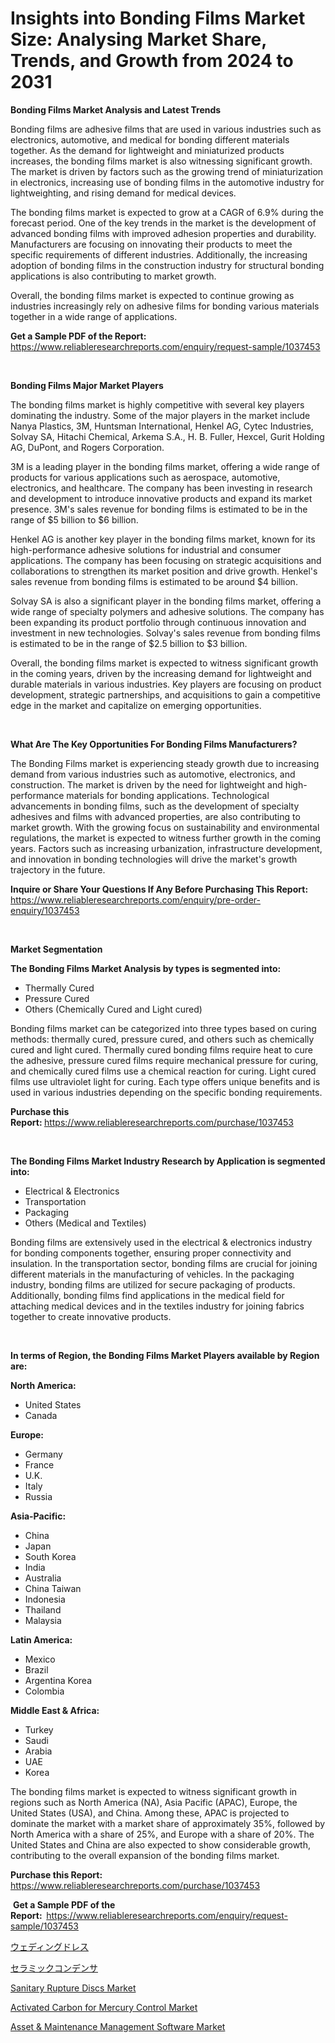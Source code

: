<p><h1>Insights into Bonding Films Market Size: Analysing Market Share, Trends, and Growth from 2024 to 2031</h1></p><p><strong>Bonding Films Market Analysis and Latest Trends</strong></p>
<p><p>Bonding films are adhesive films that are used in various industries such as electronics, automotive, and medical for bonding different materials together. As the demand for lightweight and miniaturized products increases, the bonding films market is also witnessing significant growth. The market is driven by factors such as the growing trend of miniaturization in electronics, increasing use of bonding films in the automotive industry for lightweighting, and rising demand for medical devices.</p><p>The bonding films market is expected to grow at a CAGR of 6.9% during the forecast period. One of the key trends in the market is the development of advanced bonding films with improved adhesion properties and durability. Manufacturers are focusing on innovating their products to meet the specific requirements of different industries. Additionally, the increasing adoption of bonding films in the construction industry for structural bonding applications is also contributing to market growth.</p><p>Overall, the bonding films market is expected to continue growing as industries increasingly rely on adhesive films for bonding various materials together in a wide range of applications.</p></p>
<p><strong>Get a Sample PDF of the Report:&nbsp;</strong> <a href="https://www.reliableresearchreports.com/enquiry/request-sample/1037453">https://www.reliableresearchreports.com/enquiry/request-sample/1037453</a></p>
<p>&nbsp;</p>
<p><strong>Bonding Films Major Market Players</strong></p>
<p><p>The bonding films market is highly competitive with several key players dominating the industry. Some of the major players in the market include Nanya Plastics, 3M, Huntsman International, Henkel AG, Cytec Industries, Solvay SA, Hitachi Chemical, Arkema S.A., H. B. Fuller, Hexcel, Gurit Holding AG, DuPont, and Rogers Corporation.</p><p>3M is a leading player in the bonding films market, offering a wide range of products for various applications such as aerospace, automotive, electronics, and healthcare. The company has been investing in research and development to introduce innovative products and expand its market presence. 3M's sales revenue for bonding films is estimated to be in the range of $5 billion to $6 billion.</p><p>Henkel AG is another key player in the bonding films market, known for its high-performance adhesive solutions for industrial and consumer applications. The company has been focusing on strategic acquisitions and collaborations to strengthen its market position and drive growth. Henkel's sales revenue from bonding films is estimated to be around $4 billion.</p><p>Solvay SA is also a significant player in the bonding films market, offering a wide range of specialty polymers and adhesive solutions. The company has been expanding its product portfolio through continuous innovation and investment in new technologies. Solvay's sales revenue from bonding films is estimated to be in the range of $2.5 billion to $3 billion.</p><p>Overall, the bonding films market is expected to witness significant growth in the coming years, driven by the increasing demand for lightweight and durable materials in various industries. Key players are focusing on product development, strategic partnerships, and acquisitions to gain a competitive edge in the market and capitalize on emerging opportunities.</p></p>
<p>&nbsp;</p>
<p><strong>What Are The Key Opportunities For Bonding Films Manufacturers?</strong></p>
<p><p>The Bonding Films market is experiencing steady growth due to increasing demand from various industries such as automotive, electronics, and construction. The market is driven by the need for lightweight and high-performance materials for bonding applications. Technological advancements in bonding films, such as the development of specialty adhesives and films with advanced properties, are also contributing to market growth. With the growing focus on sustainability and environmental regulations, the market is expected to witness further growth in the coming years. Factors such as increasing urbanization, infrastructure development, and innovation in bonding technologies will drive the market's growth trajectory in the future.</p></p>
<p><strong>Inquire or Share Your Questions If Any Before Purchasing This Report:</strong> <a href="https://www.reliableresearchreports.com/enquiry/pre-order-enquiry/1037453">https://www.reliableresearchreports.com/enquiry/pre-order-enquiry/1037453</a></p>
<p>&nbsp;</p>
<p><strong>Market Segmentation</strong></p>
<p><strong>The Bonding Films Market Analysis by types is segmented into:</strong></p>
<p><ul><li>Thermally Cured</li><li>Pressure Cured</li><li>Others (Chemically Cured and Light cured)</li></ul></p>
<p><p>Bonding films market can be categorized into three types based on curing methods: thermally cured, pressure cured, and others such as chemically cured and light cured. Thermally cured bonding films require heat to cure the adhesive, pressure cured films require mechanical pressure for curing, and chemically cured films use a chemical reaction for curing. Light cured films use ultraviolet light for curing. Each type offers unique benefits and is used in various industries depending on the specific bonding requirements.</p></p>
<p><strong>Purchase this Report:&nbsp;</strong><a href="https://www.reliableresearchreports.com/purchase/1037453">https://www.reliableresearchreports.com/purchase/1037453</a></p>
<p>&nbsp;</p>
<p><strong>The Bonding Films Market Industry Research by Application is segmented into:</strong></p>
<p><ul><li>Electrical & Electronics</li><li>Transportation</li><li>Packaging</li><li>Others (Medical and Textiles)</li></ul></p>
<p><p>Bonding films are extensively used in the electrical & electronics industry for bonding components together, ensuring proper connectivity and insulation. In the transportation sector, bonding films are crucial for joining different materials in the manufacturing of vehicles. In the packaging industry, bonding films are utilized for secure packaging of products. Additionally, bonding films find applications in the medical field for attaching medical devices and in the textiles industry for joining fabrics together to create innovative products.</p></p>
<p>&nbsp;</p>
<p><strong>In terms of Region, the Bonding Films Market Players available by Region are:</strong></p>
<p>
    <p> <strong> North America: </strong>
        <ul>
            <li>United States</li>
            <li>Canada</li>
        </ul>
        </p> 
    <p> <strong> Europe: </strong>
        <ul>
            <li>Germany</li>
            <li>France</li>
            <li>U.K.</li>
            <li>Italy</li>
            <li>Russia</li>
        </ul>
        </p> 
    <p> <strong> Asia-Pacific: </strong>
        <ul>
            <li>China</li>
            <li>Japan</li>
            <li>South Korea</li>
            <li>India</li>
            <li>Australia</li>
            <li>China Taiwan</li>
            <li>Indonesia</li>
            <li>Thailand</li>
            <li>Malaysia</li>
        </ul>
        </p> 
    <p> <strong> Latin America: </strong>
        <ul>
            <li>Mexico</li>
            <li>Brazil</li>
            <li>Argentina Korea</li>
            <li>Colombia</li>
        </ul>
        </p> 
    <p> <strong> Middle East & Africa: </strong>
        <ul>
            <li>Turkey</li>
            <li>Saudi</li>
            <li>Arabia</li>
            <li>UAE</li>
            <li>Korea</li>
        </ul>
    </p>
    </p>
<p><p>The bonding films market is expected to witness significant growth in regions such as North America (NA), Asia Pacific (APAC), Europe, the United States (USA), and China. Among these, APAC is projected to dominate the market with a market share of approximately 35%, followed by North America with a share of 25%, and Europe with a share of 20%. The United States and China are also expected to show considerable growth, contributing to the overall expansion of the bonding films market.</p></p>
<p><strong>Purchase this Report: </strong><a href="https://www.reliableresearchreports.com/purchase/1037453">https://www.reliableresearchreports.com/purchase/1037453</a></p>
<p>&nbsp;<strong>Get a Sample PDF of the Report:&nbsp;&nbsp;</strong><a href="https://www.reliableresearchreports.com/enquiry/request-sample/1037453">https://www.reliableresearchreports.com/enquiry/request-sample/1037453</a></p>
<p><strong></strong></p>
<p><p><a href="https://github.com/xemfu2379520/Market-Research-Report-List-1/blob/main/8485973190281.md">ウェディングドレス</a></p><p><a href="https://github.com/bucuel854722/Market-Research-Report-List-1/blob/main/5267912190282.md">セラミックコンデンサ</a></p><p><a href="https://issuu.com/reportprime-2/docs/sanitary-rupture-discs-market-size-2030.pptx">Sanitary Rupture Discs Market</a></p><p><a href="https://github.com/Airanohannonzb68e5pb53oc1/Market-Research-Report-List-1/blob/main/activated-carbon-for-mercury-control-market.md">Activated Carbon for Mercury Control Market</a></p><p><a href="https://issuu.com/reportprime-2/docs/asset-maintenance-management-software-market-size-">Asset & Maintenance Management Software Market</a></p></p>
